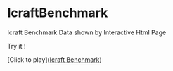 # IcraftBenchmark

Icraft Benchmark Data shown by Interactive Html Page

Try it !

[Click to play]([Icraft Benchmark](https://tophbeifong1895.github.io/IcraftBenchmark/))
